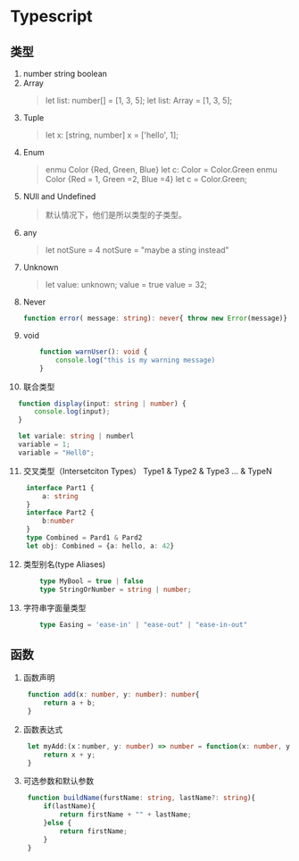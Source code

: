# Typescript

## 类型
1. number string boolean 
2. Array 
    > let list: number[] = [1, 3, 5];
    > let list: Array<number> = [1, 3, 5];
3. Tuple
    > let x: [string, number]
    > x = ['hello', 1];
4. Enum
    > enmu Color {Red, Green, Blue}   let c: Color = Color.Green
    > enmu Color {Red = 1, Green =2, Blue =4} let c = Color.Green;
5. NUll and Undefined
    > 默认情况下，他们是所以类型的子类型。
6. any
    > let notSure = 4 
    > notSure = "maybe a sting instead"
7. Unknown
    > let value: unknown;
    value = true
    value = 32;
8. Never
    ```ts 
    function error( message: string): never{ throw new Error(message)}
    ```
9. void
    ```ts 
        function warnUser(): void {
            console.log("this is my warning message)
        }
    ```
10. 联合类型
  ```ts
    function display(input: string | number) {
        console.log(input);
    }

    let variale: string | numberl
    variable = 1;
    variable = "Hell0";
  ```
11. 交叉类型（Intersetciton Types） Type1 & Type2 & Type3 ... & TypeN
```ts
    interface Part1 {
        a: string
    }
    interface Part2 {
        b:number
    }
    type Combined = Pard1 & Pard2
    let obj: Combined = {a: hello, a: 42}
```
12. 类型别名(type Aliases)
    ```ts
        type MyBool = true | false
        type StringOrNumber = string | number;
    ```
13. 字符串字面量类型
    ```ts
        type Easing = 'ease-in' | "ease-out" | "ease-in-out"
    ```

## 函数
1. 函数声明
   ```ts
    function add(x: number, y: number): number{
        return a + b;
    }
   ```
2. 函数表达式
   ```ts
    let myAdd:(x：number, y: number) => number = function(x: number, y: number): number {
        return x + y;
    }
   ```
3. 可选参数和默认参数
   ```ts
    function buildName(furstName: string, lastName?: string){
        if(lastName){
            return firstName + "" + lastName;
        }else {
            return firstName;
        }
    }
   ```